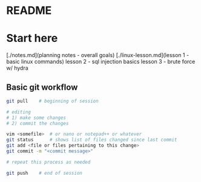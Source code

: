 # README

# Start here

[./notes.md](planning notes - overall goals)
[./linux-lesson.md](lesson 1 - basic linux commands)
lesson 2 - sql injection basics
lesson 3 - brute force w/ hydra

## Basic git workflow

```bash
git pull    # beginning of session

# editing
# 1) make some changes
# 2) commit the changes

vim <somefile>  # or nano or notepad++ or whatever
git status      # shows list of files changed since last commit
git add <file or files pertaining to this change>
git commit -m "<commit message>"

# repeat this process as needed

git push    # end of session
```
